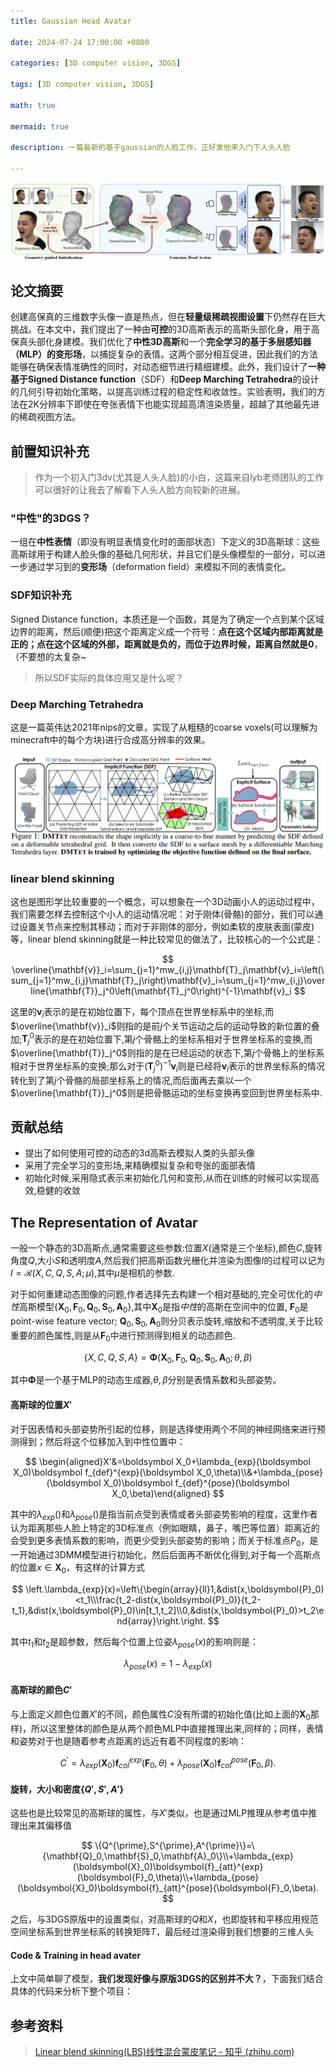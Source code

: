 ```yaml
---
title: Gaussian Head Avatar

date: 2024-07-24 17:00:00 +0800

categories: [3D computer vision, 3DGS]

tags: [3D computer vision, 3DGS]

math: true

mermaid: true

description: 一篇最新的基于gaussian的人脸工作，正好拿他来入门下人头人脸

---
```


![image-20240825171438700](imgs/3dv/3dv5/image-2.png)

## 论文摘要

创建高保真的三维数字头像一直是热点，但在**轻量级稀疏视图设置**下仍然存在巨大挑战。在本文中，我们提出了一种由**可控**的3D高斯表示的高斯头部化身，用于高保真头部化身建模。我们优化了**中性3D高斯**和一个**完全学习的基于多层感知器（MLP）的变形场**，以捕捉复杂的表情。这两个部分相互促进，因此我们的方法能够在确保表情准确性的同时，对动态细节进行精细建模。此外，我们设计了**一种基于Signed Distance function**（SDF）和**Deep Marching Tetrahedra**的设计的几何引导初始化策略，以提高训练过程的稳定性和收敛性。实验表明，我们的方法在2K分辨率下即使在夸张表情下也能实现超高清渲染质量，超越了其他最先进的稀疏视图方法。

## 前置知识补充

> 作为一个初入门3dv(尤其是人头人脸)的小白，这篇来自lyb老师团队的工作可以很好的让我去了解看下人头人脸方向较新的进展。

### "中性"的3DGS？

一组在**中性表情**（即没有明显表情变化时的面部状态）下定义的3D高斯球：这些高斯球用于构建人脸头像的基础几何形状，并且它们是头像模型的一部分，可以进一步通过学习到的**变形场**（deformation field）来模拟不同的表情变化。

### SDF知识补充

Signed Distance function，本质还是一个函数，其是为了确定一个点到某个区域边界的距离，然后(顺便)把这个距离定义成一个符号：**点在这个区域内部距离就是正的；点在这个区域的外部，距离就是负的，而位于边界时候，距离自然就是0**，（不要想的太复杂~

> 所以SDF实际的具体应用又是什么呢？

### Deep Marching Tetrahedra

这是一篇英伟达2021年nips的文章，实现了从粗糙的coarse voxels(可以理解为minecraft中的每个方块)进行合成高分辨率的效果。

![image-20240825151347699](imgs/3dv/3dv5/image-1.png)

### linear blend skinning

 这也是图形学比较重要的一个概念，可以想象在一个3D动画小人的运动过程中，我们需要怎样去控制这个小人的运动情况呢：对于刚体(骨骼)的部分，我们可以通过设置关节点来控制其移动；而对于非刚体的部分，例如柔软的皮肤表面(蒙皮)等，linear blend skinning就是一种比较常见的做法了，比较核心的一个公式是：


$$
\overline{\mathbf{v}}_i=\sum_{j=1}^mw_{i,j}\mathbf{T}_j\mathbf{v}_i=\left(\sum_{j=1}^mw_{i,j}\mathbf{T}_j\right)\mathbf{v}_i=\sum_{j=1}^mw_{i,j}\overline{\mathbf{T}}_j^0\left(\mathbf{T}_j^0\right)^{-1}\mathbf{v}_i
$$


这里的$\mathbf{v}_i$表示的是在初始位置下，每个顶点在世界坐标系中的坐标,而$\overline{\mathbf{v}}_i$则指的是前$j$个关节运动之后的运动导致的新位置的叠加;$\mathbf{T}_j^0$表示的是在初始位置下,第$j$个骨骼上的坐标系相对于世界坐标系的变换,而$\overline{\mathbf{T}}_j^0$则指的是在已经运动的状态下,第$j$个骨骼上的坐标系相对于世界坐标系的变换;那么对于$\left(\mathbf{T}_j^0\right)^{-1}\mathbf{v}_i$则是已经将$\mathbf{v}_i$表示的世界坐标系的情况转化到了第$j$个骨骼的局部坐标系上的情况,而后面再去乘以一个$\overline{\mathbf{T}}_j^0$则是把骨骼运动的坐标变换再变回到世界坐标系中.

## 贡献总结

* 提出了如何使用可控的动态的3d高斯去模拟人类的头部头像
* 采用了完全学习的变形场,来精确模拟复杂和夸张的面部表情
* 初始化时候,采用隐式表示来初始化几何和变形,从而在训练的时候可以实现高效,稳健的收敛

## The Representation of Avatar

一般一个静态的3D高斯点,通常需要这些参数:位置$X$(通常是三个坐标),颜色$C$,旋转角度$Q$,大小$S$和透明度$A$,然后我们把高斯函数光栅化并渲染为图像$I$的过程可以记为$I=\mathcal{R}(X,C,Q,S,A;\mu)$,其中$\mu$是相机的参数.

对于如何重建动态图像的问题,作者选择先去构建一个相对基础的,完全可优化的$中性$高斯模型$\{\boldsymbol{X}_0,\boldsymbol{F}_0,\boldsymbol{Q}_0,\boldsymbol{S}_0,\boldsymbol{A}_0\}$,其中$\boldsymbol{X}_0$是指$中性$的高斯在空间中的位置, $\boldsymbol{F}_0$是point-wise feature vector; $\boldsymbol{Q}_0,\boldsymbol{S}_0,\boldsymbol{A}_0$则分贝表示旋转,缩放和不透明度,关于比较重要的颜色属性,则是从$\boldsymbol{F}_0$中进行预测得到相关的动态颜色.


$$
\{X,C,Q,S,A\}=\boldsymbol{\Phi}(\boldsymbol{X}_0,\boldsymbol{F}_0,\boldsymbol{Q}_0,\boldsymbol{S}_0,\boldsymbol{A}_0;\theta,\beta)
$$


其中$\boldsymbol{\Phi}$是一个基于MLP的动态生成器,$\theta,\beta$分别是表情系数和头部姿势。

#### 高斯球的位置$X'$

对于因表情和头部姿势所引起的位移，则是选择使用两个不同的神经网络来进行预测得到；然后将这个位移加入到中性位置中：


$$
\begin{aligned}X'&=\boldsymbol X_0+\lambda_{exp}(\boldsymbol X_0)\boldsymbol f_{def}^{exp}(\boldsymbol X_0,\theta)\\&+\lambda_{pose}(\boldsymbol X_0)\boldsymbol f_{def}^{pose}(\boldsymbol X_0,\beta)\end{aligned}
$$
 

其中的$\lambda_{exp}()$和$\lambda_{pose}()$是指当前点受到表情或者头部姿势影响的程度，这里作者认为距离那些人脸上特定的3D标准点（例如眼睛，鼻子，嘴巴等位置）距离近的会受到更多表情系数的影响，而更少受到头部姿势的影响；而关于标准点$P_{0}$，是一开始通过3DMM模型进行初始化，然后后面再不断优化得到,对于每一个高斯点的位置$x \in \mathbf{X}_0$，有这样的计算方式


$$
\left.\lambda_{exp}(x)=\left\{\begin{array}{ll}1,&dist(x,\boldsymbol{P}_0)<t_1\\\frac{t_2-dist(x,\boldsymbol{P}_0)}{t_2-t_1},&dist(x,\boldsymbol{P}_0)\in[t_1,t_2]\\0,&dist(x,\boldsymbol{P}_0)>t_2\end{array}\right.\right.
$$


其中$t_{1}$和$t_{2}$是超参数，然后每个位置上位姿$\lambda_{pose}(x)$的影响则是：


$$
\lambda_{pose}(x) = 1-\lambda_{exp}(x)
$$


#### 高斯球的颜色$C'$

与上面定义颜色位置$X'$的不同，颜色属性$C$没有所谓的初始化值(比如上面的$\boldsymbol{X}_0$那样)，所以这里整体的颜色是从两个颜色MLP中直接推理出来,同样的；同样，表情和姿势对于也是随着参考点距离的远近有着不同程度的影响：


$$
C^{\prime}=\lambda_{exp}(\boldsymbol{X}_0)\boldsymbol{f}_{col}^{exp}(\boldsymbol{F}_0,\theta)+\lambda_{pose}(\boldsymbol{X}_0)\boldsymbol{f}_{col}^{pose}(\boldsymbol{F}_0,\beta).
$$


#### 旋转，大小和密度$\{Q',S',A'\}$

这些也是比较常见的高斯球的属性，与$X'$类似，也是通过MLP推理从参考值中推理出来其偏移值


$$
\{Q^{\prime},S^{\prime},A^{\prime}\}=\{\mathbf{Q}_0,\mathbf{S}_0,\mathbf{A}_0\}\\+\lambda_{exp}(\boldsymbol{X}_0)\boldsymbol{f}_{att}^{exp}(\boldsymbol{F}_0,\theta)\\+\lambda_{pose}(\boldsymbol{X}_0)\boldsymbol{f}_{att}^{pose}(\boldsymbol{F}_0,\beta).
$$


之后，与3DGS原版中的设置类似，对高斯球的$Q$和$X$，也即旋转和平移应用规范空间坐标系到世界坐标系的转换矩阵$T$，最后经过渲染得到我们想要的三维人头

#### Code & Training in head avater

上文中简单聊了模型，**我们发现好像与原版3DGS的区别并不大？**，下面我们结合具体的代码来分析下整个项目：



## 参考资料

> [Linear blend skinning(LBS)线性混合蒙皮笔记 - 知乎 (zhihu.com)](https://zhuanlan.zhihu.com/p/693202505)

